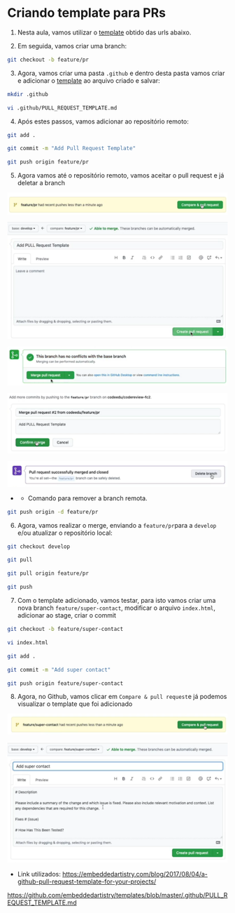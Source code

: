# Criando template para PRs

1. Nesta aula, vamos utilizar o [template](pr-template.md) obtido das urls abaixo.

1. Em seguida, vamos criar uma branch:

```bash
git checkout -b feature/pr
```

3. Agora, vamos criar uma pasta `.github` e dentro desta pasta vamos criar e adicionar o [template](pr-template.md) ao arquivo criado e salvar:

```bash
mkdir .github
```

```bash
vi .github/PULL_REQUEST_TEMPLATE.md
```

4. Após estes passos, vamos adicionar ao repositório remoto:

```bash
git add .
```

```bash
git commit -m "Add Pull Request Template"
```

```bash
git push origin feature/pr
```

5. Agora vamos até o repositório remoto, vamos aceitar o pull request e já deletar a branch

![alt text](image.png)

![alt text](image-1.png)

![alt text](image-2.png)

![alt text](image-3.png)

![alt text](image-4.png)

- - Comando para remover a branch remota.
```bash
git push origin -d feature/pr
```

6. Agora, vamos realizar o merge, enviando a `feature/pr`para a `develop` e/ou atualizar o repositório local:

```bash
git checkout develop
```

```bash
git pull
```

```bash
git pull origin feature/pr
```

```bash
git push
```

7. Com o template adicionado, vamos testar, para isto vamos criar uma nova branch `feature/super-contact`, modificar o arquivo `index.html`, adicionar ao stage, criar o commit

```bash
git checkout -b feature/super-contact
```

```bash
vi index.html
```

```bash
git add .
```

```bash
git commit -m "Add super contact"
```

```bash
git push origin feature/super-contact
```

8. Agora, no Github, vamos clicar em `Compare & pull request`e já podemos visualizar o template que foi adicionado

![alt text](image-5.png)

![alt text](image-6.png)

- Link utilizados:
https://embeddedartistry.com/blog/2017/08/04/a-github-pull-request-template-for-your-projects/

https://github.com/embeddedartistry/templates/blob/master/.github/PULL_REQUEST_TEMPLATE.md
